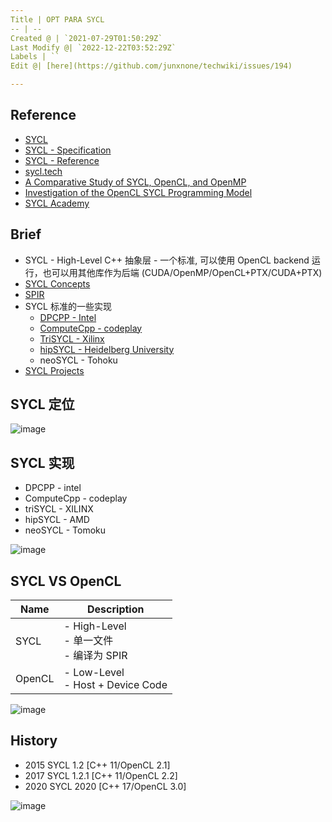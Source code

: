 ```yaml
---
Title | OPT PARA SYCL
-- | --
Created @ | `2021-07-29T01:50:29Z`
Last Modify @| `2022-12-22T03:52:29Z`
Labels | ``
Edit @| [here](https://github.com/junxnone/techwiki/issues/194)

---
```

## Reference
- [SYCL](https://www.khronos.org/sycl/)
- [SYCL - Specification](https://www.khronos.org/registry/SYCL/specs/sycl-2020/html/sycl-2020.html#introduction)
- [SYCL - Reference](https://sycl.readthedocs.io/en/latest/)
- [sycl.tech](https://sycl.tech/learn/)
- [A Comparative Study of SYCL, OpenCL, and OpenMP](https://www.researchgate.net/publication/312964923_A_Comparative_Study_of_SYCL_OpenCL_and_OpenMP)
- [Investigation of the OpenCL SYCL Programming Model](https://static.epcc.ed.ac.uk/dissertations/hpc-msc/2013-2014/Investigation%20of%20the%20OpenCL%20SYCL%20Programming%20Model.pdf)
- [SYCL Academy](https://www.youtube.com/watch?v=1RqdVEDY5vg&list=PLCssnq0MpRdM-IUAYtNSPYck6u3oz7OZQ)

## Brief
- SYCL - High-Level C++ 抽象层 - 一个标准, 可以使用 OpenCL backend 运行，也可以用其他库作为后端 (CUDA/OpenMP/OpenCL+PTX/CUDA+PTX)
- [SYCL Concepts](/SYCL_Concepts)
- [SPIR](/SPIR)
- SYCL 标准的一些实现
  - [DPCPP - Intel](https://github.com/intel/llvm)
  - [ComputeCpp - codeplay](https://github.com/codeplaysoftware/computecpp-sdk)
  - [TriSYCL - Xilinx](https://github.com/triSYCL/triSYCL)
  - [hipSYCL - Heidelberg University](https://github.com/illuhad/hipSYCL)
  - neoSYCL - Tohoku
- [SYCL Projects](/SYCL_Projects)

## SYCL 定位

![image](https://user-images.githubusercontent.com/2216970/127418990-8e05f4ee-c310-4648-b4e6-f7a3cc83fae1.png)

## SYCL 实现
- DPCPP - intel
- ComputeCpp - codeplay
- triSYCL - XILINX
- hipSYCL - AMD
- neoSYCL - Tomoku


![image](https://user-images.githubusercontent.com/2216970/127419004-037235d4-8a43-47b6-bf3f-73a1d81fea30.png)


## SYCL VS OpenCL

Name | Description
-- | --
SYCL | - High-Level<br> - 单一文件<br> - 编译为 SPIR
OpenCL | - Low-Level<br> - Host + Device Code


![image](https://user-images.githubusercontent.com/2216970/127421283-39437ea0-bc47-4736-8f23-4fde10aa56ec.png)


## History

- 2015 SYCL 1.2 [C++ 11/OpenCL 2.1]
- 2017 SYCL 1.2.1 [C++ 11/OpenCL 2.2]
- 2020 SYCL 2020 [C++ 17/OpenCL 3.0]


![image](https://user-images.githubusercontent.com/2216970/145743651-05a778c8-193f-4672-8ba1-7aefbf5719ef.png)


